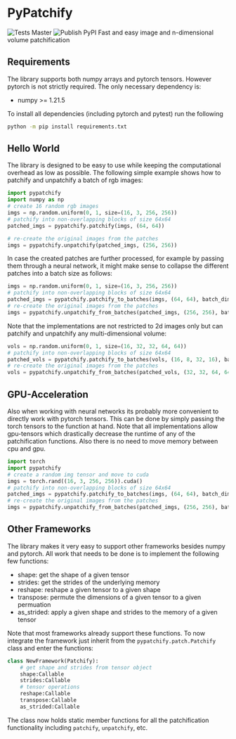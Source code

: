 # PyPatchify

![Tests Master](https://github.com/ndoll1998/patchify/workflows/Tests%20Master/badge.svg)
![Publish PyPI](https://github.com/ndoll1998/patchify/workflows/Publish%20Python%20distributions%20to%20PyPI/badge.svg)
Fast and easy image and n-dimensional volume patchification

## Requirements

The library supports both numpy arrays and pytorch tensors. However pytorch is not strictly required. The only necessary dependency is:

 - numpy >= 1.21.5

To install all dependencies (including pytorch and pytest) run the following

```bash
python -m pip install requirements.txt
```

## Hello World

The library is designed to be easy to use while keeping the computational overhead as low as possible. The following simple example shows how to patchify and unpatchify a batch of rgb images:

```python
import pypatchify
import numpy as np
# create 16 random rgb images
imgs = np.random.uniform(0, 1, size=(16, 3, 256, 256))
# patchify into non-overlapping blocks of size 64x64
patched_imgs = pypatchify.patchify(imgs, (64, 64))

# re-create the original images from the patches
imgs = pypatchify.unpatchify(patched_imgs, (256, 256))
```

In case the created patches are further processed, for example by passing them through a neural network, it might make sense to collapse the different patches into a batch size as follows:

```python
imgs = np.random.uniform(0, 1, size=(16, 3, 256, 256))
# patchify into non-overlapping blocks of size 64x64
patched_imgs = pypatchify.patchify_to_batches(imgs, (64, 64), batch_dim=0)
# re-create the original images from the patches
imgs = pypatchify.unpatchify_from_batches(patched_imgs, (256, 256), batch_dim=0)
```

Note that the implementations are not restricted to 2d images only but can patchify and unpatchify any multi-dimensional volume:

```python
vols = np.random.uniform(0, 1, size=(16, 32, 32, 64, 64))
# patchify into non-overlapping blocks of size 64x64
patched_vols = pypatchify.patchify_to_batches(vols, (16, 8, 32, 16), batch_dim=0)
# re-create the original images from the patches
vols = pypatchify.unpatchify_from_batches(patched_vols, (32, 32, 64, 64), batch_dim=0)
```

## GPU-Acceleration

Also when working with neural networks its probably more convenient to directly work with pytorch tensors. This can be done by simply passing the torch tensors to the function at hand. Note that all implementations allow gpu-tensors which drastically decrease the runtime of any of the patchification functions. Also there is no need to move memory between cpu and gpu.

```python
import torch
import pypatchify
# create a random img tensor and move to cuda
imgs = torch.rand((16, 3, 256, 256)).cuda()
# patchify into non-overlapping blocks of size 64x64
patched_imgs = pypatchify.patchify_to_batches(imgs, (64, 64), batch_dim=0)
# re-create the original images from the patches
imgs = pypatchify.unpatchify_from_batches(patched_imgs, (256, 256), batch_dim=0)
```

## Other Frameworks

The library makes it very easy to support other frameworks besides numpy and pytorch. All work that needs to be done is to implement the following few functions:

 - shape: get the shape of a given tensor
 - strides: get the strides of the underlying memory
 - reshape: reshape a given tensor to a given shape
 - transpose: permute the dimensions of a given tensor to a given permuation
 - as_strided: apply a given shape and strides to the memory of a given tensor

Note that most frameworks already support these functions. To now integrate the framework just inherit from the `pypatchify.patch.Patchify` class and enter the functions:

```python
class NewFramework(Patchify):
    # get shape and strides from tensor object
    shape:Callable
    strides:Callable
    # tensor operations
    reshape:Callable
    transpose:Callable
    as_strided:Callable
```

The class now holds static member functions for all the patchification functionality including `patchify`, `unpatchify`, etc.
